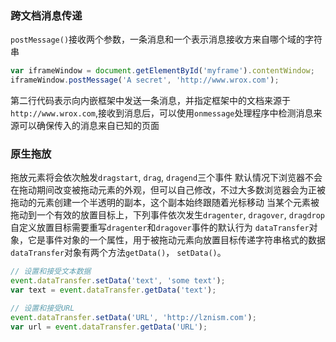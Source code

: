 ### 跨文档消息传递
`postMessage()`接收两个参数，一条消息和一个表示消息接收方来自哪个域的字符串
```js
var iframeWindow = document.getElementById('myframe').contentWindow;
iframeWindow.postMessage('A secret', 'http://www.wrox.com');
```
第二行代码表示向内嵌框架中发送一条消息，并指定框架中的文档来源于`http://www.wrox.com`,接收到消息后，可以使用`onmessage`处理程序中检测消息来源可以确保传入的消息来自已知的页面

### 原生拖放
拖放元素将会依次触发`dragstart`, `drag`, `dragend`三个事件
默认情况下浏览器不会在拖动期间改变被拖动元素的外观，但可以自己修改，不过大多数浏览器会为正被拖动的元素创建一个半透明的副本，这个副本始终跟随着光标移动
当某个元素被拖动到一个有效的放置目标上，下列事件依次发生`dragenter`, `dragover`, `dragdrop`
自定义放置目标需要重写`dragenter`和`dragover`事件的默认行为
`dataTransfer`对象，它是事件对象的一个属性，用于被拖动元素向放置目标传递字符串格式的数据
`dataTransfer`对象有两个方法`getData()`， `setData()`。
```js
// 设置和接受文本数据
event.dataTransfer.setData('text', 'some text');
var text = event.dataTransfer.getData('text');

// 设置和接受URL
event.dataTransfer.setData('URL', 'http://lznism.com');
var url = event.dataTransfer.getData('URL');
```
